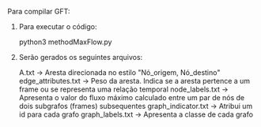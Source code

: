 <!-- COMPILAÇÃO -->

Para compilar GFT:

1. Para executar o código:

   python3 methodMaxFlow.py

2. Serão gerados os seguintes arquivos:

   A.txt -> Aresta direcionada no estilo "Nó_origem, Nó_destino"
   edge_attributes.txt -> Peso da aresta. Indica se a aresta pertence a um frame ou se representa uma relação temporal
   node_labels.txt -> Apresenta o valor do fluxo máximo calculado entre um par de nós de dois subgrafos (frames) subsequentes
   graph_indicator.txt -> Atribui um id para cada grafo
   graph_labels.txt -> Apresenta a classe de cada grafo
